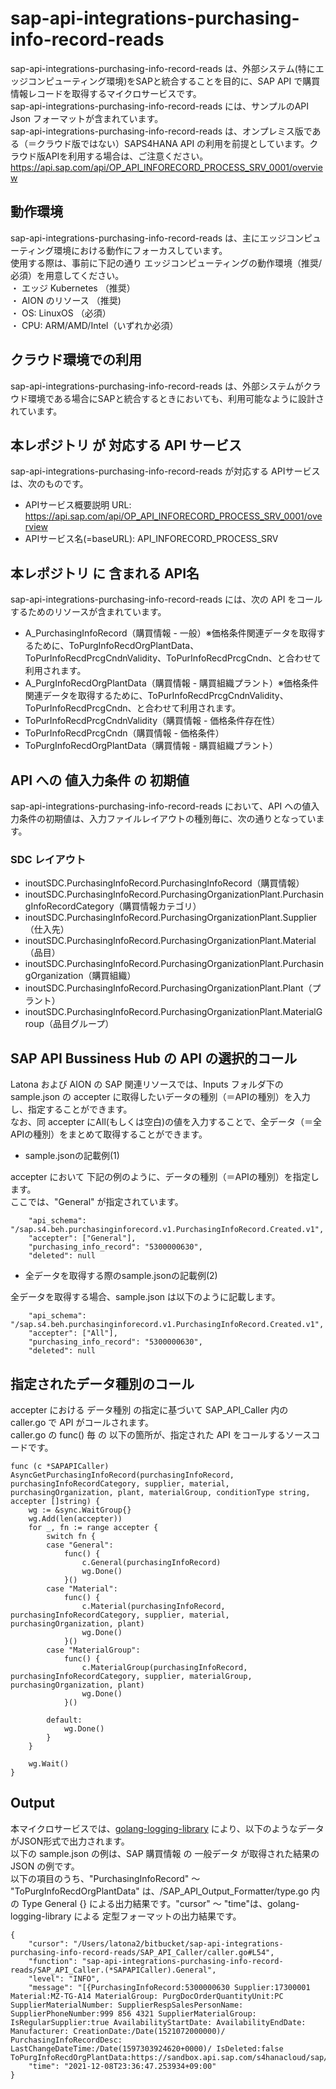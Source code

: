 # sap-api-integrations-purchasing-info-record-reads
sap-api-integrations-purchasing-info-record-reads は、外部システム(特にエッジコンピューティング環境)をSAPと統合することを目的に、SAP API で購買情報レコードを取得するマイクロサービスです。    
sap-api-integrations-purchasing-info-record-reads には、サンプルのAPI Json フォーマットが含まれています。   
sap-api-integrations-purchasing-info-record-reads は、オンプレミス版である（＝クラウド版ではない）SAPS4HANA API の利用を前提としています。クラウド版APIを利用する場合は、ご注意ください。   
https://api.sap.com/api/OP_API_INFORECORD_PROCESS_SRV_0001/overview   

## 動作環境  
sap-api-integrations-purchasing-info-record-reads は、主にエッジコンピューティング環境における動作にフォーカスしています。  
使用する際は、事前に下記の通り エッジコンピューティングの動作環境（推奨/必須）を用意してください。  
・ エッジ Kubernetes （推奨）    
・ AION のリソース （推奨)    
・ OS: LinuxOS （必須）    
・ CPU: ARM/AMD/Intel（いずれか必須）    

## クラウド環境での利用
sap-api-integrations-purchasing-info-record-reads は、外部システムがクラウド環境である場合にSAPと統合するときにおいても、利用可能なように設計されています。  

## 本レポジトリ が 対応する API サービス
sap-api-integrations-purchasing-info-record-reads が対応する APIサービス は、次のものです。

* APIサービス概要説明 URL: https://api.sap.com/api/OP_API_INFORECORD_PROCESS_SRV_0001/overview    
* APIサービス名(=baseURL): API_INFORECORD_PROCESS_SRV

## 本レポジトリ に 含まれる API名
sap-api-integrations-purchasing-info-record-reads には、次の API をコールするためのリソースが含まれています。  

* A_PurchasingInfoRecord（購買情報 - 一般）※価格条件関連データを取得するために、ToPurgInfoRecdOrgPlantData、ToPurInfoRecdPrcgCndnValidity、ToPurInfoRecdPrcgCndn、と合わせて利用されます。
* A_PurgInfoRecdOrgPlantData（購買情報 - 購買組織プラント）※価格条件関連データを取得するために、ToPurInfoRecdPrcgCndnValidity、ToPurInfoRecdPrcgCndn、と合わせて利用されます。
* ToPurInfoRecdPrcgCndnValidity（購買情報 - 価格条件存在性）
* ToPurInfoRecdPrcgCndn（購買情報 - 価格条件）
* ToPurgInfoRecdOrgPlantData（購買情報 - 購買組織プラント）

## API への 値入力条件 の 初期値
sap-api-integrations-purchasing-info-record-reads において、API への値入力条件の初期値は、入力ファイルレイアウトの種別毎に、次の通りとなっています。  

### SDC レイアウト

* inoutSDC.PurchasingInfoRecord.PurchasingInfoRecord（購買情報）
* inoutSDC.PurchasingInfoRecord.PurchasingOrganizationPlant.PurchasingInfoRecordCategory（購買情報カテゴリ）
* inoutSDC.PurchasingInfoRecord.PurchasingOrganizationPlant.Supplier（仕入先）
* inoutSDC.PurchasingInfoRecord.PurchasingOrganizationPlant.Material（品目）
* inoutSDC.PurchasingInfoRecord.PurchasingOrganizationPlant.PurchasingOrganization（購買組織）
* inoutSDC.PurchasingInfoRecord.PurchasingOrganizationPlant.Plant（プラント）
* inoutSDC.PurchasingInfoRecord.PurchasingOrganizationPlant.MaterialGroup（品目グループ）

## SAP API Bussiness Hub の API の選択的コール

Latona および AION の SAP 関連リソースでは、Inputs フォルダ下の sample.json の accepter に取得したいデータの種別（＝APIの種別）を入力し、指定することができます。  
なお、同 accepter にAll(もしくは空白)の値を入力することで、全データ（＝全APIの種別）をまとめて取得することができます。  

* sample.jsonの記載例(1)  

accepter において 下記の例のように、データの種別（＝APIの種別）を指定します。  
ここでは、"General" が指定されています。    
  
```
	"api_schema": "/sap.s4.beh.purchasinginforecord.v1.PurchasingInfoRecord.Created.v1",
	"accepter": ["General"],
	"purchasing_info_record": "5300000630",
	"deleted": null
```
  
* 全データを取得する際のsample.jsonの記載例(2)  

全データを取得する場合、sample.json は以下のように記載します。  

```
	"api_schema": "/sap.s4.beh.purchasinginforecord.v1.PurchasingInfoRecord.Created.v1",
	"accepter": ["All"],
	"purchasing_info_record": "5300000630",
	"deleted": null
```

## 指定されたデータ種別のコール

accepter における データ種別 の指定に基づいて SAP_API_Caller 内の caller.go で API がコールされます。  
caller.go の func() 毎 の 以下の箇所が、指定された API をコールするソースコードです。  

```
func (c *SAPAPICaller) AsyncGetPurchasingInfoRecord(purchasingInfoRecord, purchasingInfoRecordCategory, supplier, material, purchasingOrganization, plant, materialGroup, conditionType string, accepter []string) {
	wg := &sync.WaitGroup{}
	wg.Add(len(accepter))
	for _, fn := range accepter {
		switch fn {
		case "General":
			func() {
				c.General(purchasingInfoRecord)
				wg.Done()
			}()
		case "Material":
			func() {
				c.Material(purchasingInfoRecord, purchasingInfoRecordCategory, supplier, material, purchasingOrganization, plant)
				wg.Done()
			}()
		case "MaterialGroup":
			func() {
				c.MaterialGroup(purchasingInfoRecord, purchasingInfoRecordCategory, supplier, materialGroup, purchasingOrganization, plant)
				wg.Done()
			}()

		default:
			wg.Done()
		}
	}

	wg.Wait()
}
```

## Output  
本マイクロサービスでは、[golang-logging-library](https://github.com/latonaio/golang-logging-library) により、以下のようなデータがJSON形式で出力されます。  
以下の sample.json の例は、SAP 購買情報 の 一般データ が取得された結果の JSON の例です。  
以下の項目のうち、"PurchasingInfoRecord" ～ "ToPurgInfoRecdOrgPlantData" は、/SAP_API_Output_Formatter/type.go 内 の Type General {} による出力結果です。"cursor" ～ "time"は、golang-logging-library による 定型フォーマットの出力結果です。  

```
{
	"cursor": "/Users/latona2/bitbucket/sap-api-integrations-purchasing-info-record-reads/SAP_API_Caller/caller.go#L54",
	"function": "sap-api-integrations-purchasing-info-record-reads/SAP_API_Caller.(*SAPAPICaller).General",
	"level": "INFO",
	"message": "[{PurchasingInfoRecord:5300000630 Supplier:17300001 Material:MZ-TG-A14 MaterialGroup: PurgDocOrderQuantityUnit:PC SupplierMaterialNumber: SupplierRespSalesPersonName: SupplierPhoneNumber:999 856 4321 SupplierMaterialGroup: IsRegularSupplier:true AvailabilityStartDate: AvailabilityEndDate: Manufacturer: CreationDate:/Date(1521072000000)/ PurchasingInfoRecordDesc: LastChangeDateTime:/Date(1597303924620+0000)/ IsDeleted:false ToPurgInfoRecdOrgPlantData:https://sandbox.api.sap.com/s4hanacloud/sap/opu/odata/sap/API_INFORECORD_PROCESS_SRV/A_PurchasingInfoRecord('5300000630')/to_PurgInfoRecdOrgPlantData}]",
	"time": "2021-12-08T23:36:47.253934+09:00"
}
```
